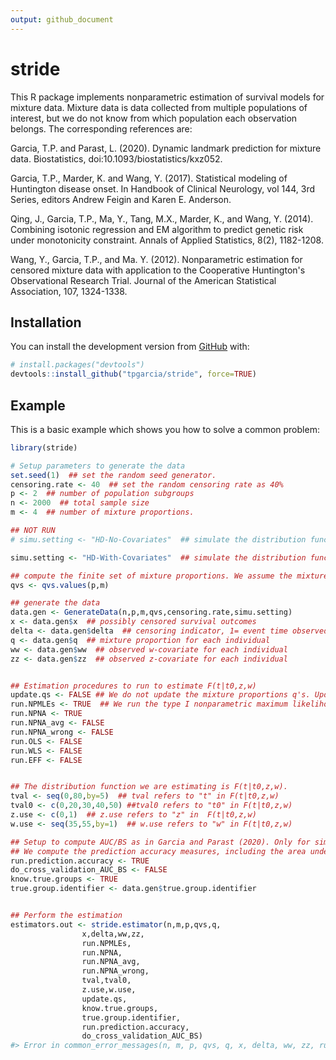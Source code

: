 ```yaml
---
output: github_document
---
```


<!-- README.md is generated from README.Rmd. Please edit that file -->


# stride

<!-- badges: start -->
This R package implements nonparametric estimation of survival models for mixture data.
Mixture data is data collected from multiple populations of interest, but we do not know from which population each observation belongs.  The corresponding references are:

Garcia, T.P. and Parast, L. (2020). Dynamic landmark prediction for mixture data. Biostatistics,  doi:10.1093/biostatistics/kxz052.

Garcia, T.P., Marder, K. and Wang, Y. (2017). Statistical modeling of Huntington disease onset.
In Handbook of Clinical Neurology, vol 144, 3rd Series, editors Andrew Feigin and Karen E. Anderson.

Qing, J., Garcia, T.P., Ma, Y., Tang, M.X., Marder, K., and Wang, Y. (2014).
Combining isotonic regression and EM algorithm to predict genetic risk under monotonicity constraint.
Annals of Applied Statistics, 8(2), 1182-1208.

Wang, Y., Garcia, T.P., and Ma. Y. (2012).  Nonparametric estimation for censored mixture data with
application to the Cooperative Huntington's Observational Research Trial. Journal of the American Statistical Association, 107, 1324-1338.
<!-- badges: end -->



## Installation

You can install the development version from [GitHub](https://github.com/) with:

``` r
# install.packages("devtools")
devtools::install_github("tpgarcia/stride", force=TRUE)
```
## Example

This is a basic example which shows you how to solve a common problem:


```r
library(stride)

# Setup parameters to generate the data
set.seed(1)  ## set the random seed generator.
censoring.rate <- 40  ## set the random censoring rate as 40%
p <- 2  ## number of population subgroups
n <- 2000  ## total sample size
m <- 4  ## number of mixture proportions.

## NOT RUN
# simu.setting <- "HD-No-Covariates"  ## simulate the distribution functions similar to the Huntington disease study in Garcia and Parast (2020) where the distribution functions do NOT depend on covariates. The GenerateData() function still generates covariates, but the simulated distribution functions do not depend on them.

simu.setting <- "HD-With-Covariates"  ## simulate the distribution functions similar to the Huntington disease study in Garcia and Parast (2020) where the distribution functions depend on covariates.

## compute the finite set of mixture proportions. We assume the mixture proportions are computed externally.
qvs <- qvs.values(p,m)

## generate the data
data.gen <- GenerateData(n,p,m,qvs,censoring.rate,simu.setting)
x <- data.gen$x  ## possibly censored survival outcomes
delta <- data.gen$delta  ## censoring indicator, 1= event time observed, 0= event time censored
q <- data.gen$q  ## mixture proportion for each individual
ww <- data.gen$ww  ## observed w-covariate for each individual
zz <- data.gen$zz  ## observed z-covariate for each individual


## Estimation procedures to run to estimate F(t|t0,z,w)
update.qs <- FALSE ## We do not update the mixture proportions q's. Updating mixture proportions is still in a trial phase.
run.NPMLEs <- TRUE  ## We run the type I nonparametric maximum likelihood estimator. 
run.NPNA <- TRUE
run.NPNA_avg <- FALSE
run.NPNA_wrong <- FALSE
run.OLS <- FALSE
run.WLS <- FALSE
run.EFF <- FALSE


## The distribution function we are estimating is F(t|t0,z,w). 
tval <- seq(0,80,by=5)  ## tval refers to "t" in F(t|t0,z,w) 
tval0 <- c(0,20,30,40,50) ##tval0 refers to "t0" in F(t|t0,z,w)
z.use <- c(0,1)  ## z.use refers to "z" in  F(t|t0,z,w)
w.use <- seq(35,55,by=1)  ## w.use refers to "w" in F(t|t0,z,w)

## Setup to compute AUC/BS as in Garcia and Parast (2020). Only for simulated data.
## We compute the prediction accuracy measures, including the area under the receiver operating characteristic curve (AUC) and the Brier Score (BS). Prediction accuracy is only valid in simulation studies where know.true.groups=TRUE and true.group.identifier is available.
run.prediction.accuracy <- TRUE  
do_cross_validation_AUC_BS <- FALSE
know.true.groups <- TRUE
true.group.identifier <- data.gen$true.group.identifier


## Perform the estimation			
estimators.out <- stride.estimator(n,m,p,qvs,q,
				x,delta,ww,zz,
				run.NPMLEs,
				run.NPNA,
				run.NPNA_avg,
				run.NPNA_wrong,
				tval,tval0,
				z.use,w.use,
				update.qs,
				know.true.groups,
				true.group.identifier,
				run.prediction.accuracy,
				do_cross_validation_AUC_BS)
#> Error in common_error_messages(n, m, p, qvs, q, x, delta, ww, zz, run.NPMLEs, : User must provide true.groups.
```
